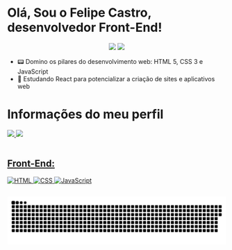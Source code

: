 <h1> Olá, Sou o Felipe Castro, desenvolvedor Front-End! </h1>

<p align="center">
<a href="https://www.linkedin.com/in/felipe-castro-ferreira/"><img src="https://img.shields.io/badge/-Felipe%20Castro-0077B5?style=flat-square&logo=Linkedin&logoColor=white"/></a>
<a href="mailto:felipe2021castro@gmail.com"><img src="https://img.shields.io/badge/-felipe2021castro@gmail.com-D14836?style=flat-square&logo=Gmail&logoColor=white"/></a>
 
- 📟 Domino os pilares do desenvolvimento web: HTML 5, CSS 3 e JavaScript
- 🌱 Estudando React para potencializar a criação de sites e aplicativos web
 
<h1> Informações do meu perfil </h1>

<!-- Use winky + . = abrir listagem de ícones ou copie do emojipedia -->

 <div>
  <a href="https://github.com/FelipeCastro2021">
  <img height="180em" src="https://github-readme-stats.vercel.app/api?username=FelipeCastro2021&show_icons=true&theme=dracula&include_all_commits=true&count_private=true"/>
  <img height="180em" src="https://github-readme-stats.vercel.app/api/top-langs/?username=FelipeCastro2021&layout=compact&langs_count=7&theme=dracula"/>
</div>

<br/>

## Front-End:
![HTML](https://img.shields.io/badge/-HTML-333333?style=flat&logo=HTML5)
![CSS](https://img.shields.io/badge/-CSS-333333?style=flat&logo=CSS3&logoColor=1572B6)
![JavaScript](https://img.shields.io/badge/-JavaScript-333333?style=flat&logo=javascript)
  
## <!-- Cria um linha horizontal -->
  
  ![Snake animation](https://github.com/FelipeCastro2021/FelipeCastro2021/blob/output/github-contribution-grid-snake.svg) 
  
</div>
